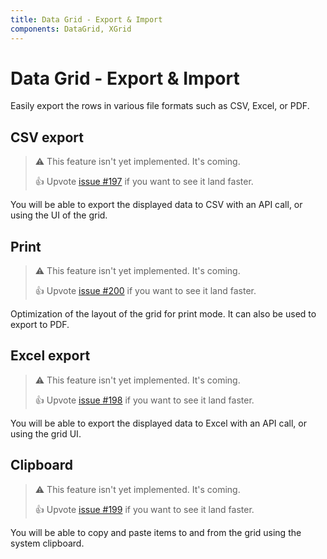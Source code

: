 ```yaml
---
title: Data Grid - Export & Import
components: DataGrid, XGrid
---
```


# Data Grid - Export & Import

<p class="description">Easily export the rows in various file formats such as CSV, Excel, or PDF.</p>

## CSV export

> ⚠️ This feature isn't yet implemented. It's coming.
>
> 👍 Upvote [issue #197](https://github.com/mui-org/material-ui-x/issues/197) if you want to see it land faster.

You will be able to export the displayed data to CSV with an API call, or using the UI of the grid.

## Print

> ⚠️ This feature isn't yet implemented. It's coming.
>
> 👍 Upvote [issue #200](https://github.com/mui-org/material-ui-x/issues/200) if you want to see it land faster.

Optimization of the layout of the grid for print mode. It can also be used to export to PDF.

## Excel export

> ⚠️ This feature isn't yet implemented. It's coming.
>
> 👍 Upvote [issue #198](https://github.com/mui-org/material-ui-x/issues/198) if you want to see it land faster.

You will be able to export the displayed data to Excel with an API call, or using the grid UI.

## Clipboard

> ⚠️ This feature isn't yet implemented. It's coming.
>
> 👍 Upvote [issue #199](https://github.com/mui-org/material-ui-x/issues/199) if you want to see it land faster.

You will be able to copy and paste items to and from the grid using the system clipboard.
